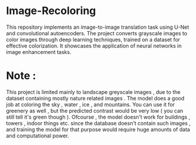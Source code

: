# Image-Recoloring
This repository implements an image-to-image translation task using U-Net and convolutional autoencoders. The project converts grayscale images to color images through deep learning techniques, trained on a dataset for effective colorization. It showcases the application of neural networks in image enhancement tasks.

# Note :
This project is limited mainly to landscape greyscale images , due to the dataset containing mostly nature related images . The model does a good job at coloring the sky , water , ice , and mountains.
You can use it for greenery as well , but the predicted contrast would be very low ( you can still tell it's green though ).
Ofcourse , the model doesn't work for buildings , towers , indoor things etc. since the database doesn't contain such images , and training the model for that purpose would require huge amounts of data and computational power.
